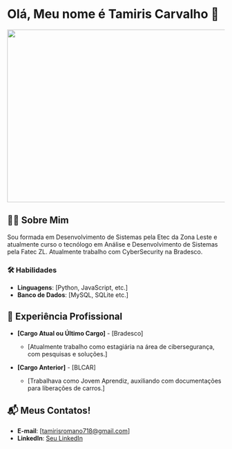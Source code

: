 # Olá, Meu nome é Tamiris Carvalho 👋

<img src="https://media.sankhya.com.br/wp-content/uploads/2024/08/Ciberseguranca-.png" width="1200" height="400">

## 🧑‍💻 Sobre Mim
Sou formada em Desenvolvimento de Sistemas pela Etec da Zona Leste e atualmente curso o tecnólogo em Análise e Desenvolvimento de Sistemas pela Fatec ZL. Atualmente trabalho com CyberSecurity na Bradesco.

### 🛠️ Habilidades
- **Linguagens**: [Python, JavaScript, etc.]
- **Banco de Dados**: [MySQL, SQLite etc.]

## 💼 Experiência Profissional
- **[Cargo Atual ou Último Cargo]** - [Bradesco]
  - [Atualmente trabalho como estagiária na área de cibersegurança, com pesquisas e soluções.]

- **[Cargo Anterior]** - [BLCAR]
  - [Trabalhava como Jovem Aprendiz, auxiliando com documentações para liberações de carros.]


## 📬 Meus Contatos!
- **E-mail**: [tamirisromano718@gmail.com]
- **LinkedIn**: [Seu LinkedIn](https://www.linkedin.com/in/seu-usuario)
